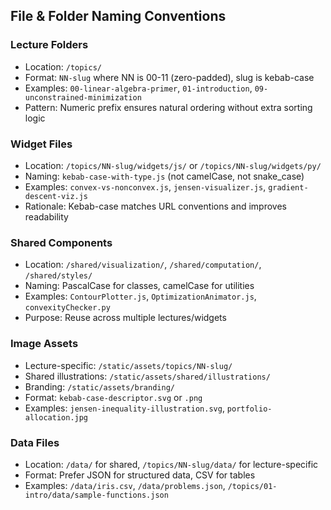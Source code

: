 ## File & Folder Naming Conventions

### Lecture Folders
- Location: `/topics/`
- Format: `NN-slug` where NN is 00-11 (zero-padded), slug is kebab-case
- Examples: `00-linear-algebra-primer`, `01-introduction`, `09-unconstrained-minimization`
- Pattern: Numeric prefix ensures natural ordering without extra sorting logic

### Widget Files
- Location: `/topics/NN-slug/widgets/js/` or `/topics/NN-slug/widgets/py/`
- Naming: `kebab-case-with-type.js` (not camelCase, not snake_case)
- Examples: `convex-vs-nonconvex.js`, `jensen-visualizer.js`, `gradient-descent-viz.js`
- Rationale: Kebab-case matches URL conventions and improves readability

### Shared Components
- Location: `/shared/visualization/`, `/shared/computation/`, `/shared/styles/`
- Naming: PascalCase for classes, camelCase for utilities
- Examples: `ContourPlotter.js`, `OptimizationAnimator.js`, `convexityChecker.py`
- Purpose: Reuse across multiple lectures/widgets

### Image Assets
- Lecture-specific: `/static/assets/topics/NN-slug/`
- Shared illustrations: `/static/assets/shared/illustrations/`
- Branding: `/static/assets/branding/`
- Format: `kebab-case-descriptor.svg` or `.png`
- Examples: `jensen-inequality-illustration.svg`, `portfolio-allocation.jpg`

### Data Files
- Location: `/data/` for shared, `/topics/NN-slug/data/` for lecture-specific
- Format: Prefer JSON for structured data, CSV for tables
- Examples: `/data/iris.csv`, `/data/problems.json`, `/topics/01-intro/data/sample-functions.json`
